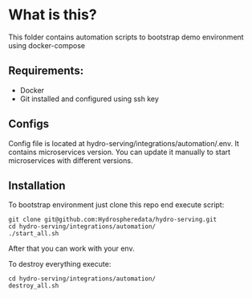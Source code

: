 # What is this?

This folder contains automation scripts to bootstrap demo environment using docker-compose

## Requirements:
- Docker
- Git installed and configured using ssh key

## Configs

Config file is located at hydro-serving/integrations/automation/.env.
It contains microservices version. You can update it manually to start microservices with different versions.

## Installation

To bootstrap environment just clone this repo end execute script:

```
git clone git@github.com:Hydrospheredata/hydro-serving.git
cd hydro-serving/integrations/automation/
./start_all.sh
```

After that you can work with your env.


To destroy everything execute:

```
cd hydro-serving/integrations/automation/
destroy_all.sh
```



